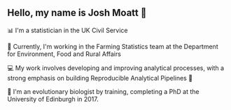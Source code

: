 ## Hello, my name is Josh Moatt 👋

📊 I'm a statistician in the UK Civil Service

🚜 Currently, I'm working in the Farming Statistics team at the Department for Environment, Food and Rural Affairs

💻 My work involves developing and improving analytical processes, with a strong emphasis on building Reproducible Analytical Pipelines 🔁 

🧬 I'm an evolutionary biologist by training, completing a PhD at the University of Edinburgh in 2017. 

